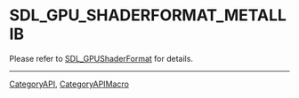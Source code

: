 # SDL_GPU_SHADERFORMAT_METALLIB

Please refer to [SDL_GPUShaderFormat](SDL_GPUShaderFormat) for details.

----
[CategoryAPI](CategoryAPI), [CategoryAPIMacro](CategoryAPIMacro)

